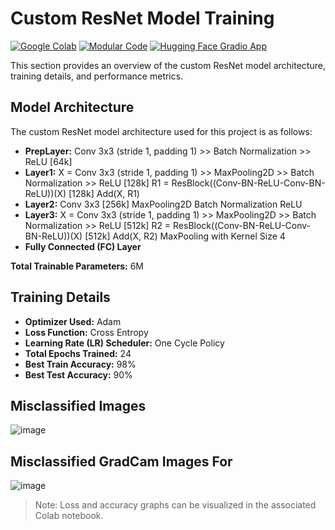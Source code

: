 
# Custom ResNet Model Training

[![Google Colab](https://img.shields.io/badge/Google_Colab-Open_In_Colab-blue?logo=google-colab)](https://github.com/Sushmitha-Katti/ERA/blob/main/Session_12_PyTorch_Lightning%20_and%20_AI%20_Application_Development/S12_final.ipynb)
[![Modular Code](https://img.shields.io/badge/Modular_Code-View_Code-green?logo=github)](https://github.com/Sushmitha-Katti/ERA/tree/main/Session_12_PyTorch_Lightning%20_and%20_AI%20_Application_Development/modular)
[![Hugging Face Gradio App](https://img.shields.io/badge/Hugging_Face-Gradio_App-blue?logo=hugging-face)](https://huggingface.co/spaces/skatti/ResNetRiddle)


This section provides an overview of the custom ResNet model architecture, training details, and performance metrics.


## Model Architecture

The custom ResNet model architecture used for this project is as follows:

- **PrepLayer:** Conv 3x3 (stride 1, padding 1) >> Batch Normalization >> ReLU [64k]
- **Layer1:** X = Conv 3x3 (stride 1, padding 1) >> MaxPooling2D >> Batch Normalization >> ReLU [128k]
  R1 = ResBlock((Conv-BN-ReLU-Conv-BN-ReLU))(X) [128k]
  Add(X, R1)
- **Layer2:** Conv 3x3 [256k]
  MaxPooling2D
  Batch Normalization
  ReLU
- **Layer3:** X = Conv 3x3 (stride 1, padding 1) >> MaxPooling2D >> Batch Normalization >> ReLU [512k]
  R2 = ResBlock((Conv-BN-ReLU-Conv-BN-ReLU))(X) [512k]
  Add(X, R2)
  MaxPooling with Kernel Size 4
- **Fully Connected (FC) Layer**

**Total Trainable Parameters:** 6M

## Training Details

- **Optimizer Used:** Adam
- **Loss Function:** Cross Entropy
- **Learning Rate (LR) Scheduler:** One Cycle Policy
- **Total Epochs Trained:** 24
- **Best Train Accuracy:** 98%
- **Best Test Accuracy:** 90%

## Misclassified Images

![image](https://github.com/Sushmitha-Katti/ERA/assets/36964484/f37ed89f-0bc6-4820-bf0b-6ea89efdf65d)


## Misclassified GradCam Images For 

![image](https://github.com/Sushmitha-Katti/ERA/assets/36964484/b0252e3d-2491-4843-88d8-730be665697a)

> Note: Loss and accuracy graphs can be visualized in the associated Colab notebook.




